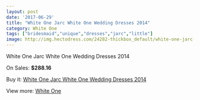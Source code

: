 ```yaml
---
layout: post
date: '2017-06-29'
title: "White One Jarc White One Wedding Dresses 2014"
category: White One
tags: ["bridesmaid","unique","dresses","jarc","little"]
image: http://img.hectodress.com/24282-thickbox_default/white-one-jarc-white-one-wedding-dresses-2014.jpg
---
```

White One Jarc White One Wedding Dresses 2014

On Sales: **$288.16**
<a href="https://www.hectodress.com/white-one/11182-white-one-jarc-white-one-wedding-dresses-2014.html"><amp-img layout="responsive" width="600" height="600" src="//img.hectodress.com/24282-thickbox_default/white-one-jarc-white-one-wedding-dresses-2014.jpg" alt="White One Jarc White One Wedding Dresses 2014 0" /></a>
<a href="https://www.hectodress.com/white-one/11182-white-one-jarc-white-one-wedding-dresses-2014.html"><amp-img layout="responsive" width="600" height="600" src="//img.hectodress.com/24284-thickbox_default/white-one-jarc-white-one-wedding-dresses-2014.jpg" alt="White One Jarc White One Wedding Dresses 2014 1" /></a>
<a href="https://www.hectodress.com/white-one/11182-white-one-jarc-white-one-wedding-dresses-2014.html"><amp-img layout="responsive" width="600" height="600" src="//img.hectodress.com/24283-thickbox_default/white-one-jarc-white-one-wedding-dresses-2014.jpg" alt="White One Jarc White One Wedding Dresses 2014 2" /></a>

Buy it: [White One Jarc White One Wedding Dresses 2014](https://www.hectodress.com/white-one/11182-white-one-jarc-white-one-wedding-dresses-2014.html "White One Jarc White One Wedding Dresses 2014")

View more: [White One](https://www.hectodress.com/177-white-one "White One")